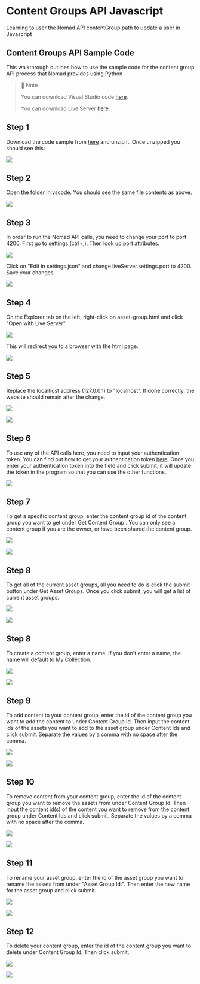 # Content Groups API Javascript
Learning to user the Nomad API contentGroup path to update a user in Javascript

## Content Groups API Sample Code

This walkthrough outlines how to use the sample code for the content group API process that Nomad provides using Python

> 📘 Note
> 
> You can download Visual Studio code [here](https://code.visualstudio.com/).
> 
> You can download Live Server [here](https://ritwickdey.github.io/vscode-live-server/).

## Step 1

Download the code sample from [here](https://download-directory.github.io/?url=https://github.com/Nomad-Media/samples/tree/main/nomad-samples/js/content-groups) and unzip it. Once unzipped you should see this:

![](https://files.readme.io/c93eb17-image.png)

## Step 2

Open the folder in vscode. You should see the same file contents as above.

![](https://files.readme.io/4056c16-image.png)

## Step 3

In order to run the Nomad API calls, you need to change your port to port 4200. First go to settings (ctrl+,). Then look up port attributes.

![](https://files.readme.io/7ca4a72-settings.png)

Click on "Edit in settings.json" and change liveServer.settings.port to 4200. Save your changes.

![](https://files.readme.io/199b2b4-liveserver.png)

## Step 4

On the Explorer tab on the left, right-click on asset-group.html and click "Open with Live Server".

![](https://files.readme.io/2e7c7e8-assetgroupls.png)

This will redirect you to a browser with the html page.

![](https://files.readme.io/345da69-image.png)

## Step 5

Replace the localhost address (127.0.0.1) to "localhost". If done correctly, the website should remain after the change.

![](https://files.readme.io/5c06abb-contentadminweb.png)

![](https://files.readme.io/f84c0d2-contentgroupls.png)

## Step 6

To use any of the API calls here, you need to input your authentication token. You can find out how to get your authentication token [here](https://github.com/Nomad-Media/samples/blob/main/nomad-samples/js/account-authenticaton/Readme.md). Once you enter your authentication token into the field and click submit, it will update the token in the program so that you can use the other functions.

![](https://files.readme.io/218e065-image.png)

## Step 7

To get a specific content group,  enter the content group id of the content group you want to get under Get Content Group . You can only see a content group if you are the owner, or have been shared the content group.

![](https://files.readme.io/6dddbbf-image.png)

![](https://files.readme.io/3e9859b-image.png)

## Step 8

To get all of the current asset groups, all you need to do is click the submit button under Get Asset Groups. Once you click submit, you will get a list of current asset groups.

![](https://files.readme.io/de3241d-image.png)

![](https://files.readme.io/c3b8b2d-image.png)

## Step 8

To create a content group, enter a name. If you don't enter a name, the name will default to My Collection.

![](https://files.readme.io/2282465-image.png)

![](https://files.readme.io/0b65435-image.png)

## Step 9

To add content to your content group, enter the id of the content group you want to add the content to under Content Group Id. Then input the content ids of the assets you want to add to the asset group under Content Ids and click submit. Separate the values by a comma with no space after the comma.

![](https://files.readme.io/605258c-image.png)

![](https://files.readme.io/2f239d7-image.png)

## Step 10

To remove content from your content group, enter the id of the content group you want to remove the assets from under Content Group Id. Then input the content id(s) of the content you want to remove from the content group under Content Ids and click submit. Separate the values by a comma with no space after the comma.

![](https://files.readme.io/8df246e-image.png)

![](https://files.readme.io/39e85a5-image.png)

## Step 11

To rename your asset group, enter the id of the asset group you want to rename the assets from under "Asset Group Id:". Then enter the new name for the asset group and click submit.

![](https://files.readme.io/65e529c-image.png)

![](https://files.readme.io/f9c5bef-image.png)

## Step 12

To delete your content group, enter the id of the content group you want to delete under Content Group Id. Then click submit.

![](https://files.readme.io/9bcd051-image.png)

![](https://files.readme.io/0308b1c-image.png)
